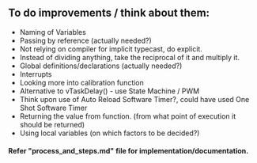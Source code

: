 ## To do improvements / think about them:

* Naming of Variables
* Passing by reference (actually needed?)
* Not relying on compiler for implicit typecast, do explicit.
* Instead of dividing anything, take the reciprocal of it and multiply it.
* Global definitions/declarations (actually needed?)
* Interrupts
* Looking more into calibration function
* Alternative to vTaskDelay() - use State Machine / PWM
* Think upon use of Auto Reload Software Timer?, could have used One Shot Software Timer
* Returning the value from function. (from what point of execution it should be returned)
* Using local variables (on which factors to be decided?)

#### Refer "process_and_steps.md" file for implementation/documentation.